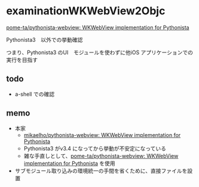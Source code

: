 # examinationWKWebView2Objc

[pome-ta/pythonista-webview: WKWebView implementation for Pythonista](https://github.com/pome-ta/pythonista-webview)

Pythonista3　以外での挙動確認

つまり、Pythonista3 のUI　モジュールを使わずに他iOS アプリケーションでの実行を目指す


## todo

- a-shell での確認

## memo

- 本家
  - [mikaelho/pythonista-webview: WKWebView implementation for Pythonista](https://github.com/mikaelho/pythonista-webview)
  - Pythonista3 がv3.4 になってから挙動が不安定になっている
  - 雑な手直しとして、[pome-ta/pythonista-webview: WKWebView implementation for Pythonista](https://github.com/pome-ta/pythonista-webview) を使用
- サブモジュール取り込みの環境統一の手間を省くために、直接ファイルを設置
